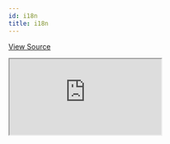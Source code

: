 ```yaml
---
id: i18n
title: i18n
---
```


[View Source](https://github.com/pankod/refine/tree/master/examples/i18n)

<iframe src="https://codesandbox.io/embed/refine-i18n-example-xvk6w?autoresize=1&fontsize=14&module=%2Fsrc%2FApp.tsx&theme=dark&view=preview"
style={{width: "100%", height:"80vh", border: "0px", borderRadius: "8px", overflow:"hidden"}}
    title="refine-i18n-example"
    allow="accelerometer; ambient-light-sensor; camera; encrypted-media; geolocation; gyroscope; hid; microphone; midi; payment; usb; vr; xr-spatial-tracking"
    sandbox="allow-forms allow-modals allow-popups allow-presentation allow-same-origin allow-scripts"
></iframe>